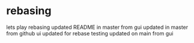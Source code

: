 # rebasing
lets play rebasing
updated README in master from gui
updated in master from github ui
updated for rebase testing 
updated on main from gui
